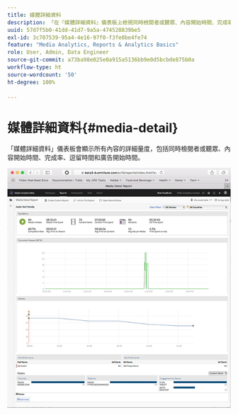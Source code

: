 ```yaml
---
title: 媒體詳細資料
description: 「在『媒體詳細資料』儀表板上檢視同時檢閱者或聽眾、內容開始時間、完成率、逗留時間和廣告開始時間的詳細量度。」
uuid: 57d7f5b0-41dd-41d7-9a5a-474528839be5
exl-id: 3c707539-95a4-4e16-97f0-f3fe0be4fe74
feature: "Media Analytics, Reports & Analytics Basics"
role: User, Admin, Data Engineer
source-git-commit: a73ba98e025e0a915a5136bb9e0d5bcbde875b0a
workflow-type: ht
source-wordcount: '50'
ht-degree: 100%

---
```


# 媒體詳細資料{#media-detail}

「媒體詳細資料」儀表板會顯示所有內容的詳細量度，包括同時檢閱者或聽眾、內容開始時間、完成率、逗留時間和廣告開始時間。

![](assets/media_detail.png)

